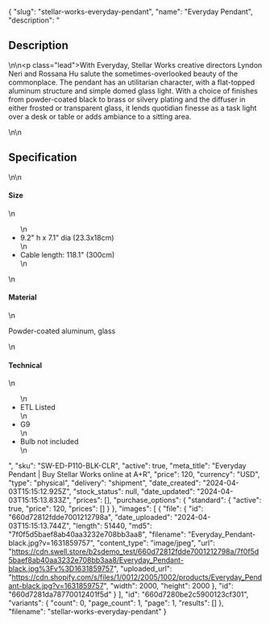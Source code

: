 {
  "slug": "stellar-works-everyday-pendant",
  "name": "Everyday Pendant",
  "description": "<h2>Description</h2>\n<!-- split -->\n<p class=\"lead\">With Everyday, Stellar Works creative directors Lyndon Neri and Rossana Hu salute the sometimes-overlooked beauty of the commonplace. The pendant has an utilitarian character, with a flat-topped aluminum structure and simple domed glass light. With a choice of finishes from powder-coated black to brass or silvery plating and the diffuser in either frosted or transparent glass, it lends quotidian finesse as a task light over a desk or table or adds ambiance to a sitting area.</p>\n<!-- split -->\n<h2>Specification</h2>\n<!-- split -->\n<h4>Size</h4>\n<ul>\n<li>9.2\" h x 7.1\" dia (23.3x18cm)</li>\n<li>Cable length: 118.1\" (300cm)</li>\n</ul>\n<h4>Material</h4>\n<p>Powder-coated aluminum, glass</p>\n<h4>Technical</h4>\n<ul>\n<li>ETL Listed</li>\n<li>G9</li>\n<li>Bulb not included</li>\n</ul>",
  "sku": "SW-ED-P110-BLK-CLR",
  "active": true,
  "meta_title": "Everyday Pendant | Buy Stellar Works online at A+R",
  "price": 120,
  "currency": "USD",
  "type": "physical",
  "delivery": "shipment",
  "date_created": "2024-04-03T15:15:12.925Z",
  "stock_status": null,
  "date_updated": "2024-04-03T15:15:13.833Z",
  "prices": [],
  "purchase_options": {
    "standard": {
      "active": true,
      "price": 120,
      "prices": []
    }
  },
  "images": [
    {
      "file": {
        "id": "660d72812fdde7001212798a",
        "date_uploaded": "2024-04-03T15:15:13.744Z",
        "length": 51440,
        "md5": "7f0f5d5baef8ab40aa3232e708bb3aa8",
        "filename": "Everyday_Pendant-black.jpg?v=1631859757",
        "content_type": "image/jpeg",
        "url": "https://cdn.swell.store/b2sdemo_test/660d72812fdde7001212798a/7f0f5d5baef8ab40aa3232e708bb3aa8/Everyday_Pendant-black.jpg%3Fv%3D1631859757",
        "uploaded_url": "https://cdn.shopify.com/s/files/1/0012/2005/1002/products/Everyday_Pendant-black.jpg?v=1631859757",
        "width": 2000,
        "height": 2000
      },
      "id": "660d7281da78770012401f5d"
    }
  ],
  "id": "660d7280be2c5900123cf301",
  "variants": {
    "count": 0,
    "page_count": 1,
    "page": 1,
    "results": []
  },
  "filename": "stellar-works-everyday-pendant"
}
